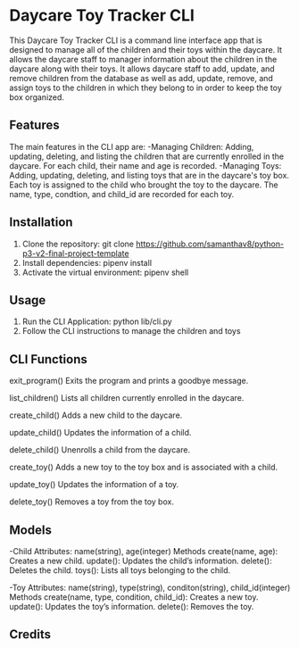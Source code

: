 # Daycare Toy Tracker CLI

This Daycare Toy Tracker CLI is a command line interface app that is designed to manage all of the children and their toys within the daycare. It allows the daycare staff to manager information about the children in the daycare along with their toys. It allows daycare staff to add, update, and remove children from the database as well as add, update, remove, and assign toys to the children in which they belong to in order to keep the toy box organized. 

## Features
The main features in the CLI app are:
-Managing Children: Adding, updating, deleting, and listing the children that are currently enrolled in the daycare. For each child, their name and age is recorded. 
-Managing Toys: Adding, updating, deleting, and listing toys that are in the daycare's toy box. Each toy is assigned to the child who brought the toy to the daycare. The name, type, condtion, and child_id are recorded for each toy. 

## Installation 
1. Clone the repository: git clone https://github.com/samanthav8/python-p3-v2-final-project-template
2. Install dependencies: pipenv install
3. Activate the virtual environment: pipenv shell

## Usage
1. Run the CLI Application: python lib/cli.py
2. Follow the CLI instructions to manage the children and toys

## CLI Functions

exit_program()
Exits the program and prints a goodbye message.

list_children()
Lists all children currently enrolled in the daycare.

create_child()
Adds a new child to the daycare.

update_child()
Updates the information of a child.

delete_child()
Unenrolls a child from the daycare.

create_toy()
Adds a new toy to the toy box and is associated with a child.

update_toy()
Updates the information of a toy.

delete_toy()
Removes a toy from the toy box.

## Models
-Child
Attributes: name(string), age(integer)
Methods
create(name, age): Creates a new child.
update(): Updates the child’s information.
delete(): Deletes the child.
toys(): Lists all toys belonging to the child.

-Toy
Attributes: name(string), type(string), conditon(string), child_id(integer)
Methods
create(name, type, condition, child_id): Creates a new toy.
update(): Updates the toy’s information.
delete(): Removes the toy.

## Credits